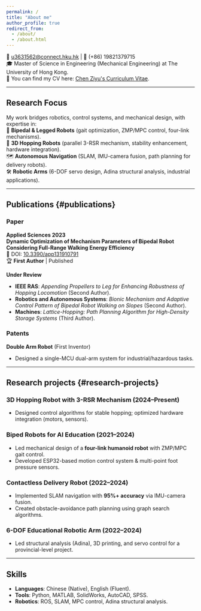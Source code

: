 ```yaml
---
permalink: /
title: "About me"
author_profile: true
redirect_from: 
  - /about/
  - /about.html
---
```



📧 u3631562@connect.hku.hk | 📱 (+86) 19821379715  
🎓 Master of Science in Engineering (Mechanical Engineering) at The University of Hong Kong.  
📃 You can find my CV here: [Chen Ziyu's Curriculum Vitae](https://zoeychen02.github.io/assets/Curriculum_Vitae.pdf).

---

## Research Focus
My work bridges robotics, control systems, and mechanical design, with expertise in:  
🤖 **Bipedal & Legged Robots** (gait optimization, ZMP/MPC control, four-link mechanisms).  
🚀 **3D Hopping Robots** (parallel 3-RSR mechanism, stability enhancement, hardware integration).  
🗺️ **Autonomous Navigation** (SLAM, IMU-camera fusion, path planning for delivery robots).  
🛠️ **Robotic Arms** (6-DOF servo design, Adina structural analysis, industrial applications).  

---

## Publications {#publications}

### Paper

**Applied Sciences 2023**  
**Dynamic Optimization of Mechanism Parameters of Bipedal Robot Considering Full-Range Walking Energy Efficiency**  
🔗 DOI: [10.3390/app131910791](https://doi.org/10.3390/app131910791)  
🏆 **First Author** | Published  

**Under Review**  
- **IEEE RAS**: *Appending Propellers to Leg for Enhancing Robustness of Hopping Locomotion* (Second Author).  
- **Robotics and Autonomous Systems**: *Bionic Mechanism and Adaptive Control Pattern of Bipedal Robot Walking on Slopes* (Second Author).  
- **Machines**: *Lattice-Hopping: Path Planning Algorithm for High-Density Storage Systems* (Third Author).  

### Patents

**Double Arm Robot** (First Inventor)  
- Designed a single-MCU dual-arm system for industrial/hazardous tasks.

---

## Research projects {#research-projects}

### 3D Hopping Robot with 3-RSR Mechanism (2024–Present)  
- Designed control algorithms for stable hopping; optimized hardware integration (motors, sensors).

### Biped Robots for AI Education (2021–2024)  
- Led mechanical design of a **four-link humanoid robot** with ZMP/MPC gait control.  
- Developed ESP32-based motion control system & multi-point foot pressure sensors.  

### Contactless Delivery Robot (2022–2024)  
- Implemented SLAM navigation with **95%+ accuracy** via IMU-camera fusion.  
- Created obstacle-avoidance path planning using graph search algorithms.  

### 6-DOF Educational Robotic Arm (2022–2024)  
- Led structural analysis (Adina), 3D printing, and servo control for a provincial-level project.  

---

## Skills  
- **Languages**: Chinese (Native), English (Fluent).  
- **Tools**: Python, MATLAB, SolidWorks, AutoCAD, SPSS.  
- **Robotics**: ROS, SLAM, MPC control, Adina structural analysis.
